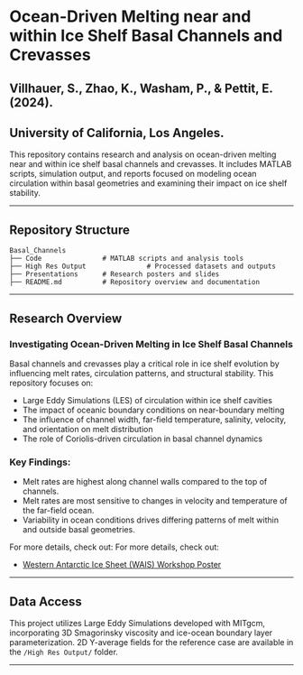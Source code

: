 # Ocean-Driven Melting near and within Ice Shelf Basal Channels and Crevasses
## Villhauer, S., Zhao, K., Washam, P., & Pettit, E. (2024).  
## University of California, Los Angeles. 

This repository contains research and analysis on ocean-driven melting near and within ice shelf basal channels and crevasses. It includes MATLAB scripts, simulation output, and reports focused on modeling ocean circulation within basal geometries and examining their impact on ice shelf stability.

---

## Repository Structure

```
Basal_Channels
├── Code               # MATLAB scripts and analysis tools
├── High Res Output               # Processed datasets and outputs
├── Presentations      # Research posters and slides
├── README.md          # Repository overview and documentation
```

---

## Research Overview
### Investigating Ocean-Driven Melting in Ice Shelf Basal Channels
Basal channels and crevasses play a critical role in ice shelf evolution by influencing melt rates, circulation patterns, and structural stability. This repository focuses on:
- Large Eddy Simulations (LES) of circulation within ice shelf cavities
- The impact of oceanic boundary conditions on near-boundary melting
- The influence of channel width, far-field temperature, salinity, velocity, and orientation on melt distribution
- The role of Coriolis-driven circulation in basal channel dynamics

### Key Findings:
- Melt rates are highest along channel walls compared to the top of channels.  
- Melt rates are most sensitive to changes in velocity and temperature of the far-field ocean.  
- Variability in ocean conditions drives differing patterns of melt within and outside basal geometries.  

For more details, check out:
For more details, check out:
- [Western Antarctic Ice Sheet (WAIS) Workshop Poster](https://github.com/svillhauer/Basal_Channels/blob/fdd51246030ce059ad8164f2e4218cc25af5b002/Presentations/WAIS_final.pdf)

---

## Data Access

This project utilizes Large Eddy Simulations developed with MITgcm, incorporating 3D Smagorinsky viscosity and ice-ocean boundary layer parameterization. 2D Y-average fields for the reference case are available in the `/High Res Output/` folder.

---





